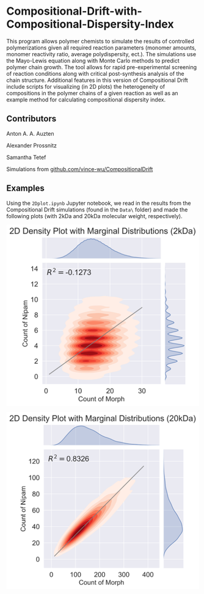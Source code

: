 # Compositional-Drift-with-Compositional-Dispersity-Index

This program allows polymer chemists to simulate the results of controlled polymerizations given all required reaction parameters (monomer amounts, monomer reactivity ratio, average polydispersity, ect.). The simulations use the Mayo-Lewis equation along with Monte Carlo methods to predict polymer chain growth. The tool allows for rapid pre-experimental screening of reaction conditions along with critical post-synthesis analysis of the chain structure. Additional features in this version of Compositional Drift include scripts for visualizing (in 2D plots) the heterogeneity of compositions in the polymer chains of a given reaction as well as an example method for calculating compositional dispersity index.

## Contributors

Anton A. A. Auzten

Alexander Prossnitz

Samantha Tetef

Simulations from [github.com/vince-wu/CompositionalDrift](https://github.com/vince-wu/CompositionalDrift)

## Examples

Using the `2Dplot.ipynb` Jupyter notebook, we read in the results from the Compositional Drift simulations (found in the `Data\` folder) and made the following plots (with 2kDa and 20kDa molecular weight, respectively).

<p align="center">
<img src="Figures/2kDa_plot1.svg" alt="data image" width="600">
</p>

<p align="center">
<img src="Figures/20kDa_plot1.svg" alt="data image" width="600">
</p>

